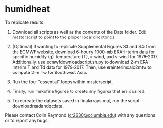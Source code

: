 # humidheat

To replicate results:

1. Download all scripts as well as the contents of the Data folder. Edit masterscript to point to the proper local directories.

2. (Optional) If wanting to replicate Supplemental Figures S3 and S4: from the ECMWF website, download 6-hourly 1000-mb ERA-Interim data for specific humidity (q), temperature (T), u-wind, and v-wind for 1979-2017. Additionally, use ecmwfdownloadscript.sh.py to download 2-m ERA-Interim T and Td data for 1979-2017. Then, use erainterimcalc2mtw to compute 2-m Tw for Southwest Asia.
    
3. Run the four "essential" loops within masterscript.

4. Finally, run makefinalfigures to create any figures that are desired.

5. To recreate the datasets saved in finalarrays.mat, run the script downloadreadandqcdata.

Please contact Colin Raymond (cr2630@columbia.edu) with any questions or to report any bugs.
